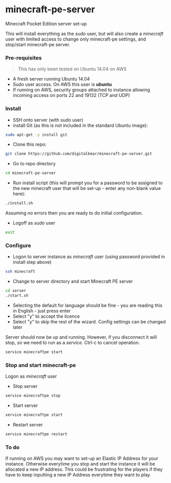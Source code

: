 # minecraft-pe-server
Minecraft Pocket Edition server set-up

This will install everything as the *sudo* user, but will also create a *minecraft* user with limited access to change only minecraft-pe settings, and stop/start minecraft-pe server.

### Pre-requisites
> This has only been tested on Ubuntu 14.04 on AWS  
* A fresh server running Ubuntu 14.04
* Sudo user access.  On AWS this user is **ubuntu**
* If running on AWS, security groups attached to instance allowing incoming access on ports 22 and 19132 (TCP and UDP)  

### Install
* SSH onto server (with *sudo* user)
* install Git (as this is not included in the standard Ubuntu image):
```sh
sudo apt-get -y install git
```
* Clone this repo:
```sh
git clone https://github.com/digitalbear/minecraft-pe-server.git
```
* Go to repo directory
```sh
cd minecraft-pe-server
```
* Run install script (this will prompt you for a password to be assigned to the new minecraft user that will be set-up - enter any non-blank value here):
```sh
./install.sh
```
Assuming no errors then you are ready to do initial configuration.
* Logoff as *sudo* user
```sh
exit
```

### Configure
* Logon to server instance as *minecraft* user (using password provided in install step above)
```sh
ssh minecraft
```
* Change to server directory and start Minecraft PE server
```sh
cd server
./start.sh
```
* Selecting the default for language should be fine - you are reading this in English - just press enter
* Select "y" to accept the licence
* Select "y" to skip the rest of the wizard.  Config settings can be changed later

Server should now be up and running.  However, if you disconnect it will stop, so we need to run as a *service*.  Ctrl-c to cancel operation.
```sh
service minecraftpe start
```

### Stop and start minecraft-pe
Logon as *minecraft* user
* Stop server
```sh
service minecraftpe stop
```
* Start server
```sh
service minecraftpe start
```
* Restart server
```sh
service minecraftpe restart
```

### To do
If running on AWS you may want to set-up an Elastic IP Address for your instance.  Otherwise everytime you stop and start the instance it will be allocated a new IP address.  This could be frustrating for the players if they have to keep inputting a new IP Address everytime they want to play.
